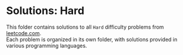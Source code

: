 # Solutions: Hard
This folder contains solutions to all `Hard` difficulty problems from [leetcode.com](https://leetcode.com).  
Each problem is organized in its own folder, with solutions provided in various programming languages.
